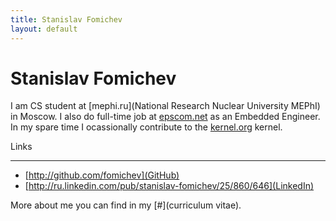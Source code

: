 ```yaml
---
title: Stanislav Fomichev
layout: default
---
```


Stanislav Fomichev
==================

I am CS student at [mephi.ru](National Research Nuclear University MEPhI) in Moscow. I also do full-time job at [epscom.net](EpsCom) as an Embedded Engineer. In my spare time I ocassionally contribute to the [kernel.org](Linux) kernel.

Links
_____
* [http://github.com/fomichev](GitHub)
* [http://ru.linkedin.com/pub/stanislav-fomichev/25/860/646](LinkedIn)

More about me you can find in my [#](curriculum vitae).
